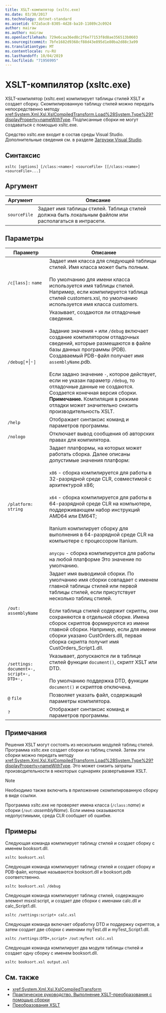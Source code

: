 ```yaml
---
title: XSLT-компилятор (xsltc.exe)
ms.date: 03/30/2017
ms.technology: dotnet-standard
ms.assetid: 672a5ac8-8305-4d28-ba10-11089c2c0924
author: mairaw
ms.author: mairaw
ms.openlocfilehash: 729e6caa36ed8c2f6e77153f8d8ae356513b0603
ms.sourcegitcommit: 7bfe1682d9368cf88d43e895d1e80ba2d88c3a99
ms.translationtype: MT
ms.contentlocale: ru-RU
ms.lasthandoff: 10/04/2019
ms.locfileid: "71956995"
---
```

# <a name="xslt-compiler-xsltcexe"></a>XSLT-компилятор (xsltc.exe)
XSLT-компилятор (xsltc.exe) компилирует таблицы стилей XSLT и создает сборку. Скомпилированную таблицу стилей можно передать непосредственно методу <xref:System.Xml.Xsl.XslCompiledTransform.Load%28System.Type%29?displayProperty=nameWithType>. Подписанные сборки не могут создаваться с помощью xsltc.exe.  
  
 Средство xsltc.exe входит в состав среды Visual Studio. Дополнительные сведения см. в разделе [Загрузки Visual Studio](https://aka.ms/vsdownload?utm_source=mscom&utm_campaign=msdocs).  
  
## <a name="syntax"></a>Синтаксис  
  
```console  
xsltc [options] [/class:<name>] <sourceFile> [[/class:<name>] <sourceFile>...]  
```  
  
## <a name="argument"></a>Аргумент  
  
|Аргумент|Описание|  
|--------------|-----------------|  
|`sourceFile`|Задает имя таблицы стилей. Таблица стилей должна быть локальным файлом или располагаться в интрасети.|  
  
## <a name="options"></a>Параметры  
  
|Параметр|Описание|  
|------------|-----------------|  
|`/c[lass]:` `name`|Задает имя класса для следующей таблицы стилей. Имя класса может быть полным.<br /><br /> По умолчанию для имени класса используется имя таблицы стилей. Например, если компилируется таблица стилей customers.xsl, по умолчанию используется имя класса customers.|  
|`/debug[`+&#124;-`]`|Указывает, создаются ли отладочные сведения.<br /><br /> Задание значения `+` или `/debug` включает создание компилятором отладочных сведений, которые размещаются в файле базы данных программы (PDB). Создаваемый PDB-файл получает имя `assemblyName`.pdb.<br /><br /> Если задано значение `-`, которое действует, если не указан параметр `/debug`, то отладочные данные не создаются. Создается конечная версия сборки. **Примечание.**  Компиляция в режиме отладки может значительно снизить производительность XSLT.|  
|`/help`|Отображает синтаксис команд и параметров программы.|  
|`/nologo`|Отключает вывод сообщения об авторских правах для компилятора.|  
|`/platform:` `string`|Задает платформы, на которых может работать сборка. Далее описаны допустимые значения платформ:<br /><br /> `x86` - сборка компилируется для работы в 32-разрядной среде CLR, совместимой с архитектурой x86;<br /><br /> `x64` - сборка компилируется для работы в 64-разрядной среде CLR на компьютере, поддерживающем набор инструкций AMD64 или EM64T;<br /><br /> Itanium компилирует сборку для выполнения в 64-разрядной среде CLR на компьютере с процессором Itanium.<br /><br /> `anycpu` - сборка компилируется для работы на любой платформе Это значение по умолчанию.|  
|`/out:` `assemblyName`|Задает имя выводимой сборки. По умолчанию имя сборки совпадает с именем главной таблицы стилей или первой таблицы стилей, если присутствует несколько таблиц стилей.<br /><br /> Если таблица стилей содержит скрипты, они сохраняются в отдельной сборке. Имена сборок скриптов формируются из имени главной сборки. Например, если для имени сборки указано CustOrders.dll, первая сборка скрипта получит имя CustOrders_Script1.dll.|  
|`/settings:` `document+-, script+-, DTD+-,`|Указывает, допускаются ли в таблице стилей функции `document()`, скрипт XSLT или DTD.<br /><br /> По умолчанию поддержка DTD, функции `document()` и скриптов отключена.|  
|`@` `file`|Позволяет указать файл, содержащий параметры компилятора.|  
|`?`|Отображает синтаксис команд и параметров программы.|  
  
## <a name="remarks"></a>Примечания  
 Решения XSLT могут состоять из нескольких модулей таблиц стилей. Программа xsltc.exe создает сборки из таблиц стилей. Затем эти сборки можно передать методу <xref:System.Xml.Xsl.XslCompiledTransform.Load%28System.Type%29?displayProperty=nameWithType>. Это может снизить затраты производительности в некоторых сценариях развертывания XSLT.  
  
> [!NOTE]
> Необходимо также включить в приложение скомпилированную сборку в виде ссылки.  
  
 Программа xsltc.exe не проверяет имена класса (`/class:`*name*) и сборки (`/out:`*assemblyName*). Если имена оказываются недопустимыми, среда CLR сообщает об ошибке.  
  
## <a name="examples"></a>Примеры  
 Следующая команда компилирует таблицу стилей и создает сборку с именем booksort.dll.  
  
```console  
xsltc booksort.xsl  
```  
  
 Следующая команда компилирует таблицу стилей и создает сборку и PDB-файл, которые называются booksort.dll и booksort.pdb соответственно.  
  
```console  
xsltc booksort.xsl /debug  
```  
  
 Следующая команда компилирует таблицу стилей, содержащую элемент msxsl:script, и создает две сборки с именами calc.dll и calc_Script1.dll.  
  
```console  
xsltc /settings:script+ calc.xsl  
```  
  
 Следующая команда включает обработку DTD и поддержку скриптов, а затем создает две сборки с именами myTest.dll и myTest_Script1.dll.  
  
```console  
xsltc /settings:DTD+,script+ /out:myTest calc.xsl  
```  
  
 Следующая команда компилирует два модуля таблицы стилей и создает одну сборку с именем booksort.dll.  
  
```console  
xsltc booksort.xsl output.xsl  
```  
  
## <a name="see-also"></a>См. также

- <xref:System.Xml.Xsl.XslCompiledTransform>
- [Практическое руководство. Выполнение XSLT-преобразования с помощью сборки](../../../../docs/standard/data/xml/how-to-perform-an-xslt-transformation-by-using-an-assembly.md)
- [Преобразования XSLT](../../../../docs/standard/data/xml/xslt-transformations.md)
